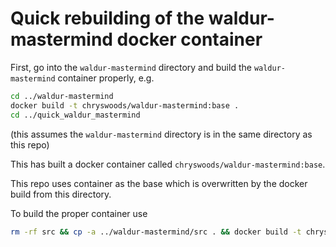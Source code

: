 # Quick rebuilding of the waldur-mastermind docker container

First, go into the `waldur-mastermind` directory and build the `waldur-mastermind` container properly, e.g.

```bash
cd ../waldur-mastermind
docker build -t chryswoods/waldur-mastermind:base .
cd ../quick_waldur_mastermind
```

(this assumes the `waldur-mastermind` directory is in the same directory as this repo)

This has built a docker container called `chryswoods/waldur-mastermind:base`.

This repo uses container as the base which is overwritten by the docker build from this directory.

To build the proper container use

```bash
rm -rf src && cp -a ../waldur-mastermind/src . && docker build -t chryswoods/waldur-mastermind:7.6.3 .
```



